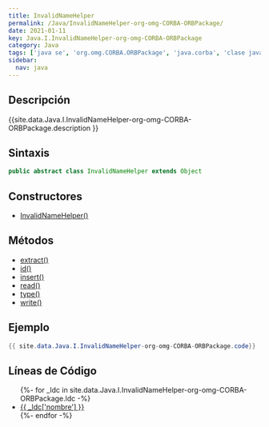 ```yaml
---
title: InvalidNameHelper
permalink: /Java/InvalidNameHelper-org-omg-CORBA-ORBPackage/
date: 2021-01-11
key: Java.I.InvalidNameHelper-org-omg-CORBA-ORBPackage
category: Java
tags: ['java se', 'org.omg.CORBA.ORBPackage', 'java.corba', 'clase java', 'Java 1.0']
sidebar: 
  nav: java
---
```


## Descripción
{{site.data.Java.I.InvalidNameHelper-org-omg-CORBA-ORBPackage.description }}

## Sintaxis
~~~java
public abstract class InvalidNameHelper extends Object
~~~

## Constructores
* [InvalidNameHelper()](/Java/InvalidNameHelper-org-omg-CORBA-ORBPackage/InvalidNameHelper/)

## Métodos
* [extract()](/Java/InvalidNameHelper-org-omg-CORBA-ORBPackage/extract)
* [id()](/Java/InvalidNameHelper-org-omg-CORBA-ORBPackage/id)
* [insert()](/Java/InvalidNameHelper-org-omg-CORBA-ORBPackage/insert)
* [read()](/Java/InvalidNameHelper-org-omg-CORBA-ORBPackage/read)
* [type()](/Java/InvalidNameHelper-org-omg-CORBA-ORBPackage/type)
* [write()](/Java/InvalidNameHelper-org-omg-CORBA-ORBPackage/write)

## Ejemplo
~~~java
{{ site.data.Java.I.InvalidNameHelper-org-omg-CORBA-ORBPackage.code}}
~~~

## Líneas de Código
<ul>
{%- for _ldc in site.data.Java.I.InvalidNameHelper-org-omg-CORBA-ORBPackage.ldc -%}
   <li>
       <a href="{{_ldc['url'] }}">{{ _ldc['nombre'] }}</a>
   </li>
{%- endfor -%}
</ul>
